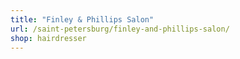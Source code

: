 ```yaml
---
title: "Finley & Phillips Salon"
url: /saint-petersburg/finley-and-phillips-salon/
shop: hairdresser
---
```


